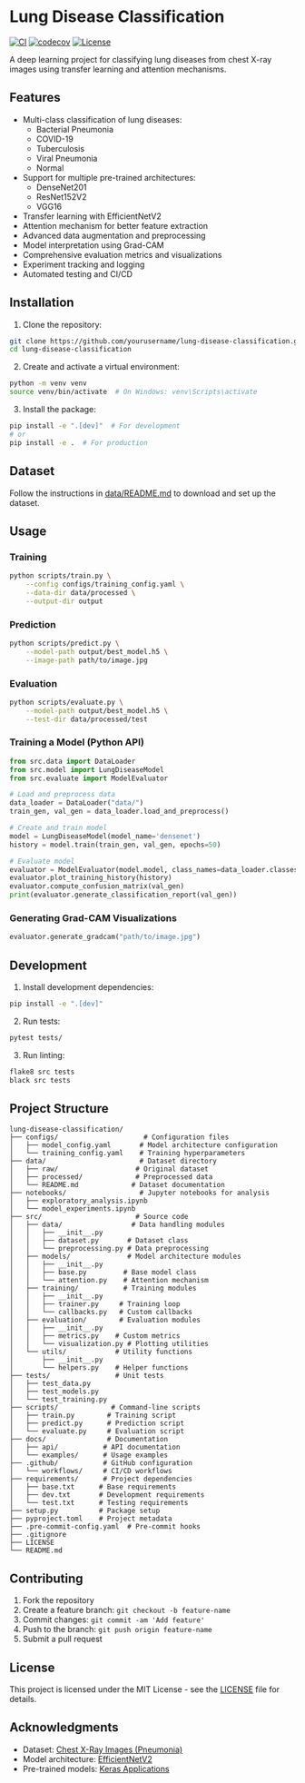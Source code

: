 # Lung Disease Classification

[![CI](https://github.com/yourusername/lung-disease-classification/actions/workflows/ci.yml/badge.svg)](https://github.com/yourusername/lung-disease-classification/actions/workflows/ci.yml)
[![codecov](https://codecov.io/gh/yourusername/lung-disease-classification/branch/main/graph/badge.svg)](https://codecov.io/gh/yourusername/lung-disease-classification)
[![License](https://img.shields.io/badge/License-MIT-blue.svg)](https://opensource.org/licenses/MIT)

A deep learning project for classifying lung diseases from chest X-ray images using transfer learning and attention mechanisms.

## Features

- Multi-class classification of lung diseases:
  - Bacterial Pneumonia
  - COVID-19
  - Tuberculosis
  - Viral Pneumonia
  - Normal
- Support for multiple pre-trained architectures:
  - DenseNet201
  - ResNet152V2
  - VGG16
- Transfer learning with EfficientNetV2
- Attention mechanism for better feature extraction
- Advanced data augmentation and preprocessing
- Model interpretation using Grad-CAM
- Comprehensive evaluation metrics and visualizations
- Experiment tracking and logging
- Automated testing and CI/CD

## Installation

1. Clone the repository:

```bash
git clone https://github.com/yourusername/lung-disease-classification.git
cd lung-disease-classification
```

2. Create and activate a virtual environment:

```bash
python -m venv venv
source venv/bin/activate  # On Windows: venv\Scripts\activate
```

3. Install the package:

```bash
pip install -e ".[dev]"  # For development
# or
pip install -e .  # For production
```

## Dataset

Follow the instructions in [data/README.md](data/README.md) to download and set up the dataset.

## Usage

### Training

```bash
python scripts/train.py \
    --config configs/training_config.yaml \
    --data-dir data/processed \
    --output-dir output
```

### Prediction

```bash
python scripts/predict.py \
    --model-path output/best_model.h5 \
    --image-path path/to/image.jpg
```

### Evaluation

```bash
python scripts/evaluate.py \
    --model-path output/best_model.h5 \
    --test-dir data/processed/test
```

### Training a Model (Python API)

```python
from src.data import DataLoader
from src.model import LungDiseaseModel
from src.evaluate import ModelEvaluator

# Load and preprocess data
data_loader = DataLoader("data/")
train_gen, val_gen = data_loader.load_and_preprocess()

# Create and train model
model = LungDiseaseModel(model_name='densenet')
history = model.train(train_gen, val_gen, epochs=50)

# Evaluate model
evaluator = ModelEvaluator(model.model, class_names=data_loader.classes)
evaluator.plot_training_history(history)
evaluator.compute_confusion_matrix(val_gen)
print(evaluator.generate_classification_report(val_gen))
```

### Generating Grad-CAM Visualizations

```python
evaluator.generate_gradcam("path/to/image.jpg")
```

## Development

1. Install development dependencies:
```bash
pip install -e ".[dev]"
```

2. Run tests:
```bash
pytest tests/
```

3. Run linting:
```bash
flake8 src tests
black src tests
```

## Project Structure

```
lung-disease-classification/
├── configs/                     # Configuration files
│   ├── model_config.yaml       # Model architecture configuration
│   └── training_config.yaml    # Training hyperparameters
├── data/                       # Dataset directory
│   ├── raw/                   # Original dataset
│   ├── processed/             # Preprocessed data
│   └── README.md             # Dataset documentation
├── notebooks/                  # Jupyter notebooks for analysis
│   ├── exploratory_analysis.ipynb
│   └── model_experiments.ipynb
├── src/                       # Source code
│   ├── data/                 # Data handling modules
│   │   ├── __init__.py
│   │   ├── dataset.py       # Dataset class
│   │   └── preprocessing.py # Data preprocessing
│   ├── models/              # Model architecture modules
│   │   ├── __init__.py
│   │   ├── base.py         # Base model class
│   │   └── attention.py    # Attention mechanism
│   ├── training/           # Training modules
│   │   ├── __init__.py
│   │   ├── trainer.py     # Training loop
│   │   └── callbacks.py   # Custom callbacks
│   ├── evaluation/        # Evaluation modules
│   │   ├── __init__.py
│   │   ├── metrics.py    # Custom metrics
│   │   └── visualization.py # Plotting utilities
│   └── utils/            # Utility functions
│       ├── __init__.py
│       └── helpers.py    # Helper functions
├── tests/                # Unit tests
│   ├── test_data.py
│   ├── test_models.py
│   └── test_training.py
├── scripts/             # Command-line scripts
│   ├── train.py        # Training script
│   ├── predict.py      # Prediction script
│   └── evaluate.py     # Evaluation script
├── docs/               # Documentation
│   ├── api/           # API documentation
│   └── examples/      # Usage examples
├── .github/           # GitHub configuration
│   └── workflows/     # CI/CD workflows
├── requirements/      # Project dependencies
│   ├── base.txt      # Base requirements
│   ├── dev.txt       # Development requirements
│   └── test.txt      # Testing requirements
├── setup.py          # Package setup
├── pyproject.toml    # Project metadata
├── .pre-commit-config.yaml  # Pre-commit hooks
├── .gitignore
├── LICENSE
└── README.md
```

## Contributing

1. Fork the repository
2. Create a feature branch: `git checkout -b feature-name`
3. Commit changes: `git commit -am 'Add feature'`
4. Push to the branch: `git push origin feature-name`
5. Submit a pull request

## License

This project is licensed under the MIT License - see the [LICENSE](LICENSE) file for details.

## Acknowledgments

- Dataset: [Chest X-Ray Images (Pneumonia)](https://www.kaggle.com/datasets/paultimothymooney/chest-xray-pneumonia)
- Model architecture: [EfficientNetV2](https://arxiv.org/abs/2104.00298)
- Pre-trained models: [Keras Applications](https://keras.io/api/applications/)
